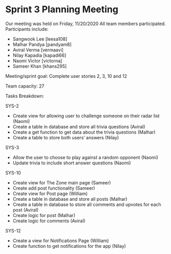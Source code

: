 # Sprint 3 Planning Meeting

Our meeting was held on Friday, 11/20/2020 All team members participated. Participants include:
* Sangwook Lee [leesa108]
* Malhar Pandya [pandyam8]
* Aviral Verma [vermaavi]
* Nilay Kapadia [kapadi66]
* Naomi Victor [victorna]
* Sameer Khan [khans295]

Meeting/sprint goal: Complete user stories 2, 3, 10 and 12

Team capacity: 27

Tasks Breakdown:

SYS-2
* Create view for allowing user to challenge someone on their radar list (Naomi)
* Create a table in database and store all trivia questions (Aviral)
* Create a get function to get data about the trivia questions (Malhar)
* Create a table to store both users’ answers (Nilay)

SYS-3
* Allow the user to choose to play against a random opponent (Naomi)
* Update trivia to include short answer questions (Naomi)

SYS-10
* Create view for The Zone main page (Sameer)
* Create add post functionality (Sameer)
* Create view for Post page (William)
* Create a table in database and store all posts (Malhar)
* Create a table in database to store all comments and upvotes for each post (Aviral)
* Create logic for post (Malhar)
* Create logic for comments (Aviral)

SYS-12
* Create a view for Notifications Page (William)
* Create function to get notifications for the app (Nilay)
